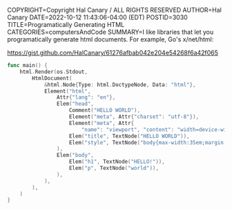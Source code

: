 COPYRIGHT=Copyright Hal Canary / ALL RIGHTS RESERVED
AUTHOR=Hal Canary
DATE=2022-10-12 11:43:06-04:00 (EDT)
POSTID=3030
TITLE=Programatically Generating HTML
CATEGORIES=computersAndCode
SUMMARY=I like libraries that let you programatically generate html documents.  For example, Go's x/net/html:

<https://gist.github.com/HalCanary/61276afbab042e204e54268f6a42f065>

```go
func main() {
	html.Render(os.Stdout,
		HtmlDocument(
			&html.Node{Type: html.DoctypeNode, Data: "html"},
			Element("html",
				Attr{"lang": "en"},
				Elem("head",
					Comment("HELLO WORLD"),
					Element("meta", Attr{"charset": "utf-8"}),
					Element("meta", Attr{
						"name": "viewport", "content": "width=device-width, initial-scale=1.0"}),
					Elem("title", TextNode("HELLO WORLD")),
					Elem("style", TextNode("body{max-width:35em;margin:22px auto 64px auto;padding:0 8px;}")),
				),
				Elem("body",
					Elem("h1", TextNode("HELLO!")),
					Elem("p", TextNode("world")),
				),
			),
		),
	)
}
```
